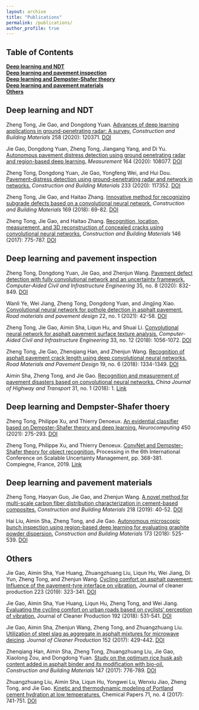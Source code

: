 ```yaml
---
layout: archive
title: "Publications"
permalink: /publications/
author_profile: true
---
```


## **Table of Contents**<br />
<a href="#NDT">**Deep learning and NDT**<br />
<a href="#inspection">**Deep learning and pavement inspection**<br />
<a href="#DST">**Deep learning and Dempster-Shafer theory**<br />
<a href="#materials">**Deep learning and pavement materials**<br />
<a href="#others">**Others**<br />


## <a id="NDT"/>**Deep learning and NDT**

Zheng Tong, Jie Gao, and Dongdong Yuan. [Advances of deep learning applications in ground-penetrating radar: A survey.](https://github.com/tongzheng1992/tongzheng1992.github.io/blob/master/pdf_publications/NDT/tong2020advances.pdf) *Construction and Building Materials* 258 (2020): 120371. [DOI](https://doi.org/10.1016/j.conbuildmat.2020.120371)<br />
  
Jie Gao, Dongdong Yuan, Zheng Tong, Jiangang Yang, and Di Yu. [Autonomous pavement distress detection using ground penetrating radar and region-based deep learning.](https://github.com/tongzheng1992/tongzheng1992.github.io/blob/master/pdf_publications/NDT/gao2020autonomous.pdf) *Measurement* 164 (2020): 108077. [DOI](https://doi.org/10.1016/j.measurement.2020.108077)
  
Zheng Tong, Dongdong Yuan, Jie Gao, Yongfeng Wei, and Hui Dou. [Pavement-distress detection using ground-penetrating radar and network in networks.](https://github.com/tongzheng1992/tongzheng1992.github.io/blob/master/pdf_publications/NDT/tong2020pavement.pdf) *Construction and Building Materials* 233 (2020): 117352. [DOI](https://doi.org/10.1016/j.conbuildmat.2019.117352)<br />

Zheng Tong, Jie Gao, and Haitao Zhang. [Innovative method for recognizing subgrade defects based on a convolutional neural network.](https://github.com/tongzheng1992/tongzheng1992.github.io/blob/master/pdf_publications/NDT/tong2018innovative.pdf) *Construction and Building Materials* 169 (2018): 69-82. [DOI](https://doi.org/10.1016/j.conbuildmat.2018.02.081)<br />
  
Zheng Tong, Jie Gao, and Haitao Zhang. [Recognition, location, measurement, and 3D reconstruction of concealed cracks using convolutional neural networks.](https://github.com/tongzheng1992/tongzheng1992.github.io/blob/master/pdf_publications/NDT/tong2017recognition.pdf) *Construction and Building Materials* 146 (2017): 775-787. [DOI](https://doi.org/10.1016/j.conbuildmat.2017.04.097)<br />

  
## <a id="inspection"/>**Deep learning and pavement inspection**

Zheng Tong, Dongdong Yuan, Jie Gao, and Zhenjun Wang. [Pavement defect detection with fully convolutional network and an uncertainty framework.](https://github.com/tongzheng1992/tongzheng1992.github.io/blob/master/pdf_publications/inspection/tong2020pavement.pdf) *Computer‐Aided Civil and Infrastructure Engineering* 35, no. 8 (2020): 832-849. [DOI](https://doi.org/10.1111/mice.12533)<br />
  
Wanli Ye, Wei Jiang, Zheng Tong, Dongdong Yuan, and Jingjing Xiao. [Convolutional neural network for pothole detection in asphalt pavement.](https://github.com/tongzheng1992/tongzheng1992.github.io/blob/master/pdf_publications/inspection/ye2021convolutional.pdf) *Road materials and pavement design* 22, no. 1 (2021): 42-58. [DOI](https://doi.org/10.1080/14680629.2019.1615533)

Zheng Tong, Jie Gao, Aimin Sha, Liqun Hu, and Shuai Li. [Convolutional neural network for asphalt pavement surface texture analysis.](https://github.com/tongzheng1992/tongzheng1992.github.io/blob/master/pdf_publications/inspection/tong2018convolutional.pdf) *Computer‐Aided Civil and Infrastructure Engineering* 33, no. 12 (2018): 1056-1072. [DOI](https://doi.org/10.1080/14680629.2017.1308265)<br />

Zheng Tong, Jie Gao, Zhenqiang Han, and Zhenjun Wang. [Recognition of asphalt pavement crack length using deep convolutional neural networks.](https://github.com/tongzheng1992/tongzheng1992.github.io/blob/master/pdf_publications/inspection/tong2018recognition.pdf) *Road Materials and Pavement Design* 19, no. 6 (2018): 1334-1349. [DOI](https://doi.org/10.1080/14680629.2017.1308265)<br />
  
Aimin Sha, Zheng Tong, and Jie Gao. [Recognition and measurement of pavement disasters based on convolutional neural networks.](https://github.com/tongzheng1992/tongzheng1992.github.io/blob/master/pdf_publications/inspection/%E6%B8%85%E6%A0%B7-%E6%B2%99%E7%88%B1%E6%B0%91%E7%AD%89.%E5%9F%BA%E4%BA%8E%E5%8D%B7%E7%A7%AF%E7%A5%9E%E7%BB%8F%E7%BD%91%E7%BB%9C%E7%9A%84%E8%B7%AF%E8%A1%A8%E7%97%85%E5%AE%B3%E8%AF%86%E5%88%AB%E4%B8%8E%E6%B5%8B%E9%87%8F.pdf) *China Journal of Highway and Transport* 31, no. 1 (2018): 1. [Link](https://kns.cnki.net/kcms/detail/detail.aspx?dbcode=CJFD&dbname=CJFDLAST2018&filename=ZGGL201801002&uniplatform=NZKPT&v=IkHxrZggLKr4jY5Hdoz68pSEMmIdd9XiuVvODvR-AgG1IFJnbo_9TNirrYk1Y0Dp)<br />
 
## <a id="DST"/>**Deep learning and Dempster-Shafer thoery**

Zheng Tong, Philippe Xu, and Thierry Denoeux. [An evidential classifier based on Dempster-Shafer theory and deep learning.](https://github.com/tongzheng1992/tongzheng1992.github.io/blob/master/pdf_publications/DST/tong2021evidential.pdf) *Neurocomputing* 450 (2021): 275-293. [DOI](https://doi.org/10.1016/j.neucom.2021.03.066)<br />
  
Zheng Tong, Philippe Xu, and Thierry Denoeux. [ConvNet and Dempster-Shafer theory for object recognition.](https://github.com/tongzheng1992/tongzheng1992.github.io/blob/master/pdf_publications/DST/tong2019convnet.pdf) Processing in the 6th International Conference on Scalable Uncertainty Management, pp. 368-381. Compiegne, France, 2019. [Link](https://link.springer.com/chapter/10.1007/978-3-030-35514-2_27)<br />

## <a id="materials"/>**Deep learning and pavement materials**

Zheng Tong, Haoyan Guo, Jie Gao, and Zhenjun Wang. [A novel method for multi-scale carbon fiber distribution characterization in cement-based composites.](https://github.com/tongzheng1992/tongzheng1992.github.io/blob/master/pdf_publications/materials/tong2019novel.pdf) *Construction and Building Materials* 218 (2019): 40-52. [DOI](https://doi.org/10.1016/j.conbuildmat.2019.05.115)<br />
  
Hai Liu, Aimin Sha, Zheng Tong, and Jie Gao. [Autonomous microscopic bunch inspection using region-based deep learning for evaluating graphite powder dispersion.](https://github.com/tongzheng1992/tongzheng1992.github.io/blob/master/pdf_publications/materials/liu2018autonomous.pdf) *Construction and Building Materials* 173 (2018): 525-539. [DOI](https://doi.org/10.1016/j.conbuildmat.2018.04.050)<br />

## <a id="others"/>**Others**
 
Jie Gao, Aimin Sha, Yue Huang, Zhuangzhuang Liu, Liqun Hu, Wei Jiang, Di Yun, Zheng Tong, and Zhenjun Wang. [Cycling comfort on asphalt pavement: Influence of the pavement-tyre interface on vibration.](https://github.com/tongzheng1992/tongzheng1992.github.io/blob/master/pdf_publications/others/gao2019cycling.pdf) Journal of cleaner production 223 (2019): 323-341. [DOI](https://doi.org/10.1016/j.jclepro.2019.03.153)<br />
 
Jie Gao, Aimin Sha, Yue Huang, Liqun Hu, Zheng Tong, and Wei Jiang. [Evaluating the cycling comfort on urban roads based on cyclists' perception of vibration.](https://github.com/tongzheng1992/tongzheng1992.github.io/blob/master/pdf_publications/others/gao2018evaluating.pdf) Journal of Cleaner Production 192 (2018): 531-541. [DOI](https://doi.org/10.1016/j.jclepro.2018.04.275)<br />
  
Jie Gao, Aimin Sha, Zhenjun Wang, Zheng Tong, and Zhuangzhuang Liu. [Utilization of steel slag as aggregate in asphalt mixtures for microwave deicing](https://github.com/tongzheng1992/tongzheng1992.github.io/blob/master/pdf_publications/others/gao2017utilization.pdf). *Journal of Cleaner Production* 152 (2017): 429-442. [DOI](https://doi.org/10.1016/j.conbuildmat.2017.04.097)<br />
  
Zhenqiang Han, Aimin Sha, Zheng Tong, Zhuangzhuang Liu, Jie Gao, Xiaolong Zou, and Dongdong Yuan. [Study on the optimum rice husk ash content added in asphalt binder and its modification with bio-oil.](https://github.com/tongzheng1992/tongzheng1992.github.io/blob/master/pdf_publications/others/han2017study.pdf) *Construction and Building Materials* 147 (2017): 776-789. [DOI](https://doi.org/10.1016/j.conbuildmat.2017.05.004)<br />
  
Zhuangzhuang Liu, Aimin Sha, Liqun Hu, Yongwei Lu, Wenxiu Jiao, Zheng Tong, and Jie Gao. [Kinetic and thermodynamic modeling of Portland cement hydration at low temperatures.](https://github.com/tongzheng1992/tongzheng1992.github.io/blob/master/pdf_publications/others/liu2017kinetic.pdf) Chemical Papers 71, no. 4 (2017): 741-751. [DOI](https://doi.org/10.1007/s11696-016-0007-5)<br />
